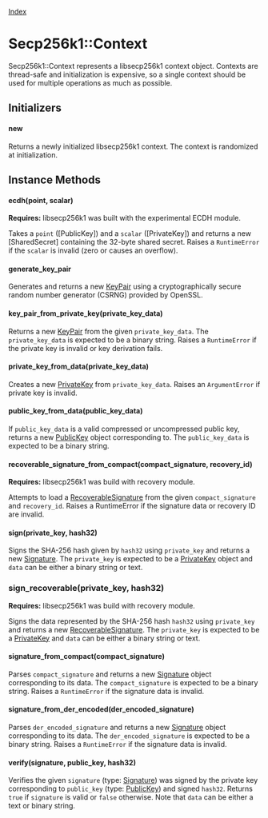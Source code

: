 [Index](index.md)

Secp256k1::Context
==================

Secp256k1::Context represents a libsecp256k1 context object. Contexts are
thread-safe and initialization is expensive, so a single context should be used
for multiple operations as much as possible.

Initializers
------------

#### new

Returns a newly initialized libsecp256k1 context. The context is randomized at
initialization.

Instance Methods
----------------

#### ecdh(point, scalar)

**Requires:** libsecp256k1 was built with the experimental ECDH module.

Takes a `point` ([PublicKey]) and a `scalar` ([PrivateKey]) and returns a new
[SharedSecret] containing the 32-byte shared secret. Raises a `RuntimeError` if
the `scalar` is invalid (zero or causes an overflow).

#### generate_key_pair

Generates and returns a new [KeyPair](key_pair.md) using a cryptographically
secure random number generator (CSRNG) provided by OpenSSL.

#### key_pair_from_private_key(private_key_data)

Returns a new [KeyPair](key_pair.md) from the given `private_key_data`. The
`private_key_data` is expected to be a binary string. Raises a `RuntimeError`
if the private key is invalid or key derivation fails.

#### private_key_from_data(private_key_data)

Creates a new [PrivateKey](private_key.md) from `private_key_data`. Raises an `ArgumentError`
if private key is invalid.

#### public_key_from_data(public_key_data)

If `public_key_data` is a valid compressed or uncompressed public key, returns
a new [PublicKey](public_key.md) object corresponding to. The `public_key_data`
is expected to be a binary string.

#### recoverable_signature_from_compact(compact_signature, recovery_id)

**Requires:** libsecp256k1 was build with recovery module.

Attempts to load a [RecoverableSignature](recoverable_signature.md) from the given `compact_signature`
and `recovery_id`. Raises a RuntimeError if the signature data or recovery ID are invalid.

#### sign(private_key, hash32)

Signs the SHA-256 hash given by `hash32` using `private_key` and returns a new
[Signature](signature.md). The `private_key` is expected to be a [PrivateKey](private_key.md)
object and `data` can be either a binary string or text.

### sign_recoverable(private_key, hash32)

**Requires:** libsecp256k1 was build with recovery module.

Signs the data represented by the SHA-256 hash `hash32` using `private_key` and returns a
new [RecoverableSignature](recoverable_signature.md). The `private_key` is expected to be a [PrivateKey](private_key.md) and
`data` can be either a binary string or text.

#### signature_from_compact(compact_signature)

Parses `compact_signature` and returns a new [Signature](signature.md) object corresponding to
its data. The `compact_signature` is expected to be a binary string. Raises a
`RuntimeError` if the signature data is invalid.

#### signature_from_der_encoded(der_encoded_signature)

Parses `der_encoded_signature` and returns a new [Signature](signature.md) object corresponding
to its data. The `der_encoded_signature` is expected to be a binary string.
Raises a `RuntimeError` if the signature data is invalid.

#### verify(signature, public_key, hash32)

Verifies the given `signature` (type: [Signature](signature.md)) was signed by
the private key corresponding to `public_key` (type: [PublicKey](public_key.md)) and signed `hash32`. Returns `true`
if `signature` is valid or `false` otherwise. Note that `data` can be either a
text or binary string.
